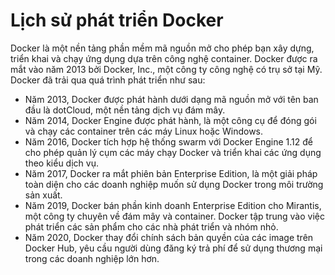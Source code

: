 # Lịch sử phát triển Docker

Docker là một nền tảng phần mềm mã nguồn mở cho phép bạn xây dựng, triển khai và chạy ứng dụng dựa trên công nghệ container. Docker được ra mắt vào năm 2013 bởi Docker, Inc., một công ty công nghệ có trụ sở tại Mỹ. Docker đã trải qua quá trình phát triển như sau:

* Năm 2013, Docker được phát hành dưới dạng mã nguồn mở với tên ban đầu là dotCloud, một nền tảng dịch vụ đám mây.
* Năm 2014, Docker Engine được phát hành, là một công cụ để đóng gói và chạy các container trên các máy Linux hoặc Windows.
* Năm 2016, Docker tích hợp hệ thống swarm với Docker Engine 1.12 để cho phép quản lý cụm các máy chạy Docker và triển khai các ứng dụng theo kiểu dịch vụ.
* Năm 2017, Docker ra mắt phiên bản Enterprise Edition, là một giải pháp toàn diện cho các doanh nghiệp muốn sử dụng Docker trong môi trường sản xuất.
* Năm 2019, Docker bán phần kinh doanh Enterprise Edition cho Mirantis, một công ty chuyên về đám mây và container. Docker tập trung vào việc phát triển các sản phẩm cho các nhà phát triển và nhóm nhỏ.
* Năm 2020, Docker thay đổi chính sách bản quyền của các image trên Docker Hub, yêu cầu người dùng đăng ký trả phí để sử dụng thương mại trong các doanh nghiệp lớn hơn.

<figure><img src="broken-reference" alt=""><figcaption></figcaption></figure>
